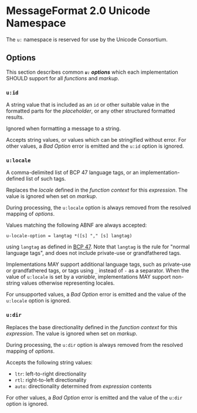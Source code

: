 # MessageFormat 2.0 Unicode Namespace

The `u:` namespace is reserved for use by the Unicode Consortium.

## Options

This section describes common **_<dfn>`u:` options</dfn>_** which each implementation SHOULD support
for all _functions_ and _markup_.

### `u:id`

A string value that is included as an `id` or other suitable value
in the formatted parts for the _placeholder_,
or any other structured formatted results.

Ignored when formatting a message to a string.

Accepts string values, or values which can be stringified without error.
For other values, a _Bad Option_ error is emitted
and the `u:id` option is ignored.

### `u:locale`

A comma-delimited list of BCP 47 language tags,
or an implementation-defined list of such tags.

Replaces the _locale_ defined in the _function context_ for this _expression_.
The value is ignored when set on _markup_.

During processing, the `u:locale` option
is always removed from the resolved mapping of _options_.

Values matching the following ABNF are always accepted:
```abnf
u-locale-option = langtag *([s] "," [s] langtag)
```
using `langtag` as defined in [BCP 47](https://www.rfc-editor.org/rfc/bcp/bcp47.txt).
Note that `langtag` is the rule for "normal language tags",
and does not include private-use or grandfathered tags.

Implementations MAY support additional language tags,
such as private-use or grandfathered tags,
or tags using `_` instead of `-` as a separator.
When the value of `u:locale` is set by a _variable_,
implementations MAY support non-string values otherwise representing locales.

For unsupported values, a _Bad Option_ error is emitted
and the value of the `u:locale` option is ignored.

### `u:dir`

Replaces the base directionality defined in
the _function context_ for this _expression_.
The value is ignored when set on _markup_.

During processing, the `u:dir` option
is always removed from the resolved mapping of _options_.

Accepts the following string values:
- `ltr`: left-to-right directionality
- `rtl`: right-to-left directionality
- `auto`: directionality determined from _expression_ contents

For other values, a _Bad Option_ error is emitted
and the value of the `u:dir` option is ignored.
